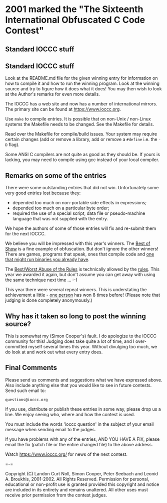 # 2001 marked the "The Sixteenth International Obfuscated C Code Contest"


## Standard IOCCC stuff


Standard IOCCC stuff
--------------------

Look at the README.md file for the given winning entry for information
on how to compile it and how to run the winning program.
Look at the winning source and try to figure how it does what it does!
You may then wish to look at the Author's remarks for even more details.

The IOCCC has a web site and now has a number of international mirrors.  The
primary site can be found at <https://www.ioccc.org>.

Use `make` to compile entries.  It is possible that on non-Unix / non-Linux
systems the Makefile needs to be changed.  See the Makefile for details.

Read over the Makefile for compile/build issues.  Your system may
require certain changes (add or remove a library, add or remove a
`#define` i.e. the `-D` flag).

Some ANSI C compilers are not quite as good as they should be.  If
yours is lacking, you may need to compile using gcc instead of your
local compiler.


## Remarks on some of the entries

There were some outstanding entries that did not win.  Unfortunately
some very good entries lost because they:

- depended too much on non-portable side effects in expressions;
- depended too much on a particular byte order;
- required the use of a special script, data file or pseudo-machine
  language that was not supplied with the entry.

We hope the authors of some of those entries will fix and re-submit
them for the next IOCCC.

We believe you will be impressed with this year's winners.  The [Best of
Show](ollinger/README.md) is a fine example of obfuscation.  But don't ignore
the other winners!  There are games, programs that speak, ones that compile code
and [one that might run binaries you already have](2001/anonymous/README.md).

The [Best/Worst Abuse of the Rules](bellard/README.md) is technically allowed by the
[rules](rules.txt).  This year we awarded it again, but don't assume you can get
away with using the same technique next time ... :-)

This year there were several repeat winners.  This is understating the
achievement a little - [one
person](https://www.ioccc.org/winners.html#Brian_Westley) has won 8 times
before! (Please note that judging is done completely anonymously.)


## Why has it taken so long to post the winning source?

This is somewhat my (Simon Cooper's) fault.  I do apologize to the IOCCC
community for this!  Judging does take quite a lot of time, and I
over-committed myself several times this year.  Without divulging too much,
we do look at and work out what every entry does.


## Final Comments

Please send us comments and suggestions what we have expressed above.
Also include anything else that you would like to see in future contests.
Send such email to:

```
questions@ioccc.org
```

If you use, distribute or publish these entries in some way, please drop
us a line.  We enjoy seeing who, where and how the contest is used.

You must include the words 'ioccc question' in the subject of your email
message when sending email to the judges.

If you have problems with any of the entries, AND YOU HAVE A FIX, please
email the fix (patch file or the entire changed file) to the above address.

Watch <https://www.ioccc.org/> for news of the next contest.

=-=

Copyright (C) Landon Curt Noll, Simon Cooper, Peter Seebach
and Leonid A. Broukhis, 2001-2002.
All Rights Reserved.  Permission for personal, educational or non-profit
use is granted provided this copyright and notice are included in its
entirety and remains unaltered.  All other uses must receive prior permission
from the contest judges.
